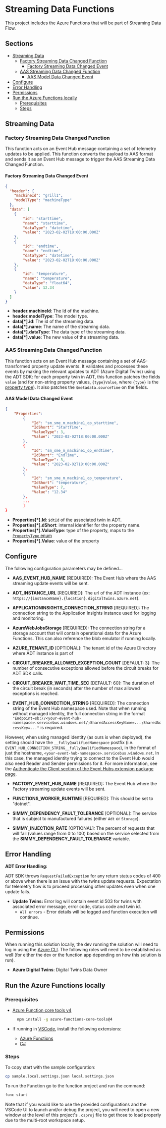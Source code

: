 # Streaming Data Functions <!-- omit in toc -->

This project includes the Azure Functions that will be part of Streaming Data Flow.

## Sections <!-- omit in toc -->

- [Streaming Data](#streaming-data)
  - [Factory Streaming Data Changed Function](#factory-streaming-data-changed-function)
    - [Factory Streaming Data Changed Event](#factory-streaming-data-changed-event)
  - [AAS Streaming Data Changed Function](#aas-streaming-data-changed-function)
    - [AAS Model Data Changed Event](#aas-model-data-changed-event)
- [Configure](#configure)
- [Error Handling](#error-handling)
- [Permissions](#permissions)
- [Run the Azure Functions locally](#run-the-azure-functions-locally)
  - [Prerequisites](#prerequisites)
  - [Steps](#steps)

## Streaming Data

### Factory Streaming Data Changed Function

This function acts on an Event Hub message containing a set of telemetry updates to be applied.
This function converts the payload to AAS format and sends it as an Event Hub message to trigger the AAS Streaming Data Changed Function.

#### Factory Streaming Data Changed Event

```json
{
  "header": {
    "machineId": "grill1",
    "modelType": "machineType"
  },
  "data": [
    {
        "id": "starttime",
        "name": "starttime",
        "dataType": "datetime",
        "value": "2023-02-02T18:00:00.000Z"
    },
    {
        "id": "endtime",
        "name": "endtime",
        "dataType": "datetime",
        "value": "2023-02-02T18:00:00.000Z"
    },
    {
        "id": "temperature",
        "name": "temperature",
        "dataType": "float64",
        "value": 12.34
    }
  ]
}
```

- **header.machineId**: The Id of the machine.
- **header.modelType**: The model type.
- **data[*].id**: The id of the streaming data.
- **data[*].name**: The name of the streaming data.
- **data[*].dataType**: The data type of the streaming data.
- **data[*].value**: The new value of the streaming data.

### AAS Streaming Data Changed Function

This function acts on an Event Hub message containing a set of AAS-transformed property update events.
It validates and processes these events by making the relevant updates to ADT (Azure Digital Twins) using the ADT SDK:
for each property twin in ADT, this function patches the fields `value` (and for non-string property values, `{type}Value`,
where `{type}` is the [property type](../AasFactory.Azure.Models/Aas/Metamodels/Enums/PropertyType.cs)).
It also patches the `$metadata.sourceTime` on the fields.

#### AAS Model Data Changed Event

```json
{
    "Properties":
        {
            "Id": "sm_sme_m_machine1_op_starttime",
            "IdShort": "StartTime",
            "ValueType": 3,
            "Value": "2023-02-02T18:00:00.000Z"
        },
        {
            "Id": "sm_sme_m_machine1_op_endtime",
            "IdShort": "EndTime",
            "ValueType": 3,
            "Value": "2023-02-02T18:00:00.000Z"
        },
        {
            "Id": "sm_sme_m_machine1_op_temperature",
            "IdShort": "temperature",
            "ValueType": 7,
            "Value": "12.34"
        },
        ...
        ]
}
```

- **Properties[*].Id**: `$dtId` of the associated twin in ADT.
- **Properties[*].dShort**: internal identifier for the property name.
- **Properties[*].ValueType**: type of the property, maps to the [`PropertyType` enum](../AAsFactory.Azure.Models/Aas/Metamodels/Enums/PropertyType.cs)
- **Properties[*].Value**: value of the property

## Configure

The following configuration parameters may be defined...

- **AAS_EVENT_HUB_NAME** [REQUIRED]: The Event Hub where the AAS streaming update events will be sent.

- **ADT_INSTANCE_URL** [REQUIRED]: The url of the ADT instance (ex: `https://{instanceName}.{location}.digitaltwins.azure.net`).

- **APPLICATIONINSIGHTS_CONNECTION_STRING** [REQUIRED]: The connection string to the Application Insights instance used for logging and monitoring.

- **AzureWebJobsStorage** [REQUIRED]: The connection string for a storage account that will contain operational data for the Azure Functions.
  This can also reference the blob emulator if running locally.

- **AZURE_TENANT_ID** [OPTIONAL]: The tenant id of the Azure Directory where ADT instance is part of

- **CIRCUIT_BREAKER_ALLOWED_EXCEPTION_COUNT** [DEFAULT: 3]: The number of consecutive exceptions allowed before the circuit breaks for ADT SDK calls.

- **CIRCUIT_BREAKER_WAIT_TIME_SEC** [DEFAULT: 60]: The duration of the circuit break (in seconds) after the number of max allowed exceptions is reached.

- **EVENT_HUB_CONNECTION_STRING** [REQUIRED]: The connection string of the Event Hub namespace used.
Note that when running without managed identity,
the full connection string in the format `"Endpoint=sb://<your-event-hub-namespace>.servicebus.windows.net/;SharedAccessKeyName=...;SharedAccessKey=..."`
is required.

However, when using managed identity (as ours is when deployed), the setting should have the `__fullyQualifiedNamespace` postfix (i.e. `EVENT_HUB_CONNECTION_STRING__fullyQualifiedNamespace`),
in the format of just the hostname, `<your-event-hub-namespace>.servicebus.windows.net`.
In this case, the managed identity trying to connect to the Event Hub would also need Reader and Sender permissions for it.
For more information, see the [Authenticate the Client section of the Event Hubs extension package page](https://www.nuget.org/packages/Microsoft.Azure.WebJobs.Extensions.EventHubs/5.0.0-beta.7#readme-body-tab).

- **FACTORY_EVENT_HUB_NAME** [REQUIRED]: The Event Hub where the Factory streaming update events will be sent.

- **FUNCTIONS_WORKER_RUNTIME** [REQUIRED]: This should be set to "dotnet".

- **SIMMY_DEPENDENCY_FAULT_TOLERANCE** [OPTIONAL]: The service that is subject to manufactured failures (either `Adt` or `Storage`).

- **SIMMY_INJECTION_RATE** [OPTIONAL]: The percent of requests that will fail (values range from 0 to 100) based on the service selected from the **SIMMY_DEPENDENCY_FAULT_TOLERANCE** variable.

## Error Handling

**ADT Error Handling:**

ADT SDK throws `RequestFailedException` for any return status codes of 400 or above when there is an issue
with the twins update requests. Expectation for telemetry flow is to proceed processing other updates
even when one update fails.

- **Update Twins:**
Error log will contain event id 503 for twins with associated error message, error code,
status code and twin id.
  - `All errors` -  Error details will be logged and function execution will continue.

## Permissions

When running this solution locally, the dev running the solution will need to log in using the [Azure CLI](https://learn.microsoft.com/en-us/cli/azure/).
The following roles will need to be established as well (for either the dev or the function app depending on how this solution is run).

- **Azure Digital Twins**: Digital Twins Data Owner

## Run the Azure Functions locally

### Prerequisites

- [Azure Function core tools v4](https://docs.microsoft.com/en-us/azure/azure-functions/functions-run-local?tabs=v4%2Cwindows%2Ccsharp%2Cportal%2Cbash)

  ```bash
    npm install -g azure-functions-core-tools@4
  ```

- If running in [VSCode](https://code.visualstudio.com/), install the following extensions:
  - [Azure Functions](https://marketplace.visualstudio.com/items?itemName=ms-azuretools.vscode-azurefunctions)
  - [C#](https://marketplace.visualstudio.com/items?itemName=ms-dotnettools.csharp)

### Steps

To copy start with the sample configuration:

```bash
cp sample.local.settings.json local.settings.json
```

To run the Function go to the function project and run the command:

```bash
func start
```

Note that if you would like to use the provided configurations and the VSCode UI to launch and/or debug the project,
you will need to open a new window at the level of this project's `.csproj` file to get those to load properly due to the multi-root workspace setup.
